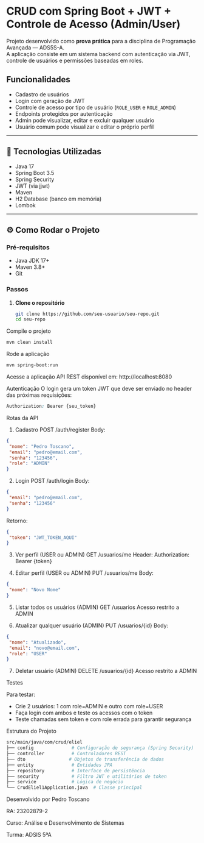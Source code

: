# CRUD com Spring Boot + JWT + Controle de Acesso (Admin/User)
Projeto desenvolvido como **prova prática** para a disciplina de Programação Avançada — ADS5S-A.  
A aplicação consiste em um sistema backend com autenticação via JWT, controle de usuários e permissões baseadas em roles.

## Funcionalidades
- Cadastro de usuários
- Login com geração de JWT
- Controle de acesso por tipo de usuário (`ROLE_USER` e `ROLE_ADMIN`)
- Endpoints protegidos por autenticação
- Admin pode visualizar, editar e excluir qualquer usuário
- Usuário comum pode visualizar e editar o próprio perfil  

---

## 🚀 Tecnologias Utilizadas
- Java 17
- Spring Boot 3.5
- Spring Security
- JWT (via jjwt)
- Maven
- H2 Database (banco em memória)
- Lombok

---

## ⚙️ Como Rodar o Projeto
### Pré-requisitos
- Java JDK 17+
- Maven 3.8+
- Git

### Passos
1. **Clone o repositório**  
   ```bash
   git clone https://github.com/seu-usuario/seu-repo.git
   cd seu-repo
   ```
Compile o projeto
   ```bash
  mvn clean install
   ```
Rode a aplicação
  ```bash
mvn spring-boot:run
   ```
Acesse a aplicação
API REST disponível em: http://localhost:8080

Autenticação
O login gera um token JWT que deve ser enviado no header das próximas requisições:
   ```css
Authorization: Bearer {seu_token}
   ```

Rotas da API
1. Cadastro
POST /auth/register
Body:
 ```json
{
  "nome": "Pedro Toscano",
  "email": "pedro@email.com",
  "senha": "123456",
  "role": "ADMIN"
}
 ```
2. Login
POST /auth/login
Body:

 ```json
{
  "email": "pedro@email.com",
  "senha": "123456"
}
 ```
Retorno:
 ```json
{
  "token": "JWT_TOKEN_AQUI"
}
 ```
3. Ver perfil (USER ou ADMIN)
GET /usuarios/me
Header: Authorization: Bearer {token}

4. Editar perfil (USER ou ADMIN)
PUT /usuarios/me
Body:
 ```json
{
  "nome": "Novo Nome"
}
 ```
5. Listar todos os usuários (ADMIN)
GET /usuarios
Acesso restrito a ADMIN

6. Atualizar qualquer usuário (ADMIN)
PUT /usuarios/{id}
Body:

 ```json
{
  "nome": "Atualizado",
  "email": "novo@email.com",
  "role": "USER"
}
 ```
7. Deletar usuário (ADMIN)
DELETE /usuarios/{id}
Acesso restrito a ADMIN

Testes

Para testar:
- Crie 2 usuários: 1 com role=ADMIN e outro com role=USER
- Faça login com ambos e teste os acessos com o token
- Teste chamadas sem token e com role errada para garantir segurança

Estrutura do Projeto
 ```bash
src/main/java/com/crud/eliel
├── config              # Configuração de segurança (Spring Security)
├── controller          # Controladores REST
├── dto                # Objetos de transferência de dados
├── entity              # Entidades JPA
├── repository          # Interface de persistência
├── security            # Filtro JWT e utilitários de token
├── service             # Lógica de negócio
└── CrudEliel1Application.java  # Classe principal
 ```

Desenvolvido por Pedro Toscano

RA: 23202879-2

Curso: Análise e Desenvolvimento de Sistemas

Turma: ADSIS 5ªA
